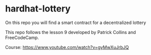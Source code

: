 # hardhat-lottery

On this repo you will find a smart contract for a decentralized lottery

This repo follows the lesson 9 developed by Patrick Collins and FreeCodeCamp.

Course: https://www.youtube.com/watch?v=gyMwXuJrbJQ
